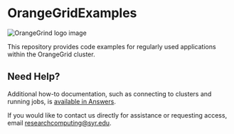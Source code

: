 # OrangeGridExamples

![OrangeGrind logo image](https://researchcomputing.syr.edu/wp-content/uploads/orange-grid-440x440.png)

This repository provides code examples for regularly used applications within the OrangeGrid cluster.

## Need Help? 

Additional how-to documentation, such as connecting to clusters and running jobs, is [available in Answers](https://answers.syr.edu/x/tM5DBg). 

If you would like to contact us directly for assistance or requesting access, email [researchcomputing@syr.edu](mailto:researchcomputing@syr.edu). 
